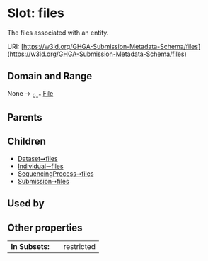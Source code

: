 
# Slot: files


The files associated with an entity.

URI: [https://w3id.org/GHGA-Submission-Metadata-Schema/files](https://w3id.org/GHGA-Submission-Metadata-Schema/files)


## Domain and Range

None &#8594;  <sub>0..\*</sub> [File](File.md)

## Parents


## Children

 *  [Dataset➞files](Dataset_files.md)
 *  [Individual➞files](Individual_files.md)
 *  [SequencingProcess➞files](SequencingProcess_files.md)
 *  [Submission➞files](Submission_files.md)

## Used by


## Other properties

|  |  |  |
| --- | --- | --- |
| **In Subsets:** | | restricted |

